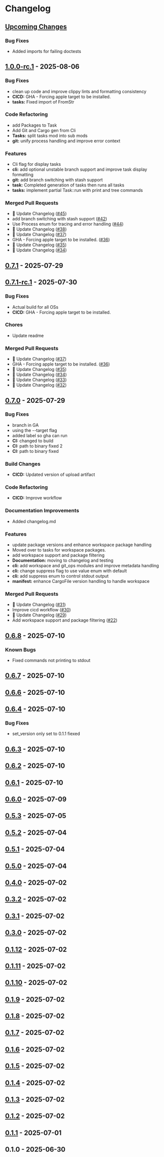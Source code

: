 # Changelog

<a name="Upcoming Changes"></a>
## [Upcoming Changes]
### Bug Fixes
- Added imports for failing doctests

<a name="1.0.0-rc.1"></a>
## [1.0.0-rc.1] - 2025-08-06

### Bug Fixes
- clean up code and improve clippy lints and formatting consistency
- **CICD:** GHA -  Forcing apple target to be installed.
- **tasks:** Fixed import of FromStr
### Code Refactoring
- add Packages to Task
- Add Git and Cargo gen from Cli
- **Tasks:** split tasks mod into sub mods
- **git:** unify process handling and improve error context
### Features
- Cli flag for display tasks
- **cli:** add optional unstable branch support and improve task display formatting
- **git:** add branch switching with stash support
- **task:** Completed generation of tasks then runs all tasks
- **tasks:** implement partial Task::run with print and tree commands
### Merged Pull Requests
- 📝 Update Changelog ([#45](https://github.com/Ozy-Viking/cargo_update_version/issues/45))
- add branch switching with stash support ([#42](https://github.com/Ozy-Viking/cargo_update_version/issues/42))
- Use Process enum for tracing and error handling ([#44](https://github.com/Ozy-Viking/cargo_update_version/issues/44))
- 📝 Update Changelog ([#38](https://github.com/Ozy-Viking/cargo_update_version/issues/38))
- 📝 Update Changelog ([#37](https://github.com/Ozy-Viking/cargo_update_version/issues/37))
- GHA - Forcing apple target to be installed. ([#36](https://github.com/Ozy-Viking/cargo_update_version/issues/36))
- 📝 Update Changelog ([#35](https://github.com/Ozy-Viking/cargo_update_version/issues/35))
- 📝 Update Changelog ([#34](https://github.com/Ozy-Viking/cargo_update_version/issues/34))


<a name="0.7.1"></a>
## [0.7.1] - 2025-07-29


<a name="0.7.1-rc.1"></a>
## [0.7.1-rc.1] - 2025-07-30

### Bug Fixes
- Actual build for all OSs
- **CICD:** GHA -  Forcing apple target to be installed.
### Chores
- Update readme
### Merged Pull Requests
- 📝 Update Changelog ([#37](https://github.com/Ozy-Viking/cargo_update_version/issues/37))
- GHA - Forcing apple target to be installed. ([#36](https://github.com/Ozy-Viking/cargo_update_version/issues/36))
- 📝 Update Changelog ([#35](https://github.com/Ozy-Viking/cargo_update_version/issues/35))
- 📝 Update Changelog ([#34](https://github.com/Ozy-Viking/cargo_update_version/issues/34))
- 📝 Update Changelog ([#33](https://github.com/Ozy-Viking/cargo_update_version/issues/33))
- 📝 Update Changelog ([#32](https://github.com/Ozy-Viking/cargo_update_version/issues/32))


<a name="0.7.0"></a>
## [0.7.0] - 2025-07-29

### Bug Fixes
- branch in GA
- using the --target flag
- added label so gha can run
- **CI:** changed to build
- **CI:** path to binary fixed 2
- **CI:** path to binary fixed
### Build Changes
- **CICD:** Updated version of upload artifact
### Code Refactoring
- **CICD:** Improve workflow
### Documentation Improvements
- Added changelog.md
### Features
- update package versions and enhance workspace package handling
- Moved over to tasks for workspace packages.
- add workspace support and package filtering
- **Documentation:** moving to changelog and testing
- **cli:** add workspace and git_ops modules and improve metadata handling
- **cli:** change suppress flag to use value enum with default
- **cli:** add suppress enum to control stdout output
- **manifest:** enhance CargoFile version handling to handle workspace
### Merged Pull Requests
- 📝 Update Changelog ([#31](https://github.com/Ozy-Viking/cargo_update_version/issues/31))
- Improve cicd workflow ([#30](https://github.com/Ozy-Viking/cargo_update_version/issues/30))
- 📝 Update Changelog ([#29](https://github.com/Ozy-Viking/cargo_update_version/issues/29))
- Add workspace support and package filtering ([#22](https://github.com/Ozy-Viking/cargo_update_version/issues/22))


<a name="0.6.8"></a>
## [0.6.8] - 2025-07-10

### Known Bugs
- Fixed commands not printing to stdout

<a name="0.6.7"></a>
## [0.6.7] - 2025-07-10


<a name="0.6.6"></a>
## [0.6.6] - 2025-07-10


<a name="0.6.4"></a>
## [0.6.4] - 2025-07-10

### Bug Fixes
- set_version only set to 0.1.1 fiexed

<a name="0.6.3"></a>
## [0.6.3] - 2025-07-10


<a name="0.6.2"></a>
## [0.6.2] - 2025-07-10


<a name="0.6.1"></a>
## [0.6.1] - 2025-07-10


<a name="0.6.0"></a>
## [0.6.0] - 2025-07-09


<a name="0.5.3"></a>
## [0.5.3] - 2025-07-05


<a name="0.5.2"></a>
## [0.5.2] - 2025-07-04


<a name="0.5.1"></a>
## [0.5.1] - 2025-07-04


<a name="0.5.0"></a>
## [0.5.0] - 2025-07-04


<a name="0.4.0"></a>
## [0.4.0] - 2025-07-02


<a name="0.3.2"></a>
## [0.3.2] - 2025-07-02


<a name="0.3.1"></a>
## [0.3.1] - 2025-07-02


<a name="0.3.0"></a>
## [0.3.0] - 2025-07-02


<a name="0.1.12"></a>
## [0.1.12] - 2025-07-02


<a name="0.1.11"></a>
## [0.1.11] - 2025-07-02


<a name="0.1.10"></a>
## [0.1.10] - 2025-07-02


<a name="0.1.9"></a>
## [0.1.9] - 2025-07-02


<a name="0.1.8"></a>
## [0.1.8] - 2025-07-02


<a name="0.1.7"></a>
## [0.1.7] - 2025-07-02


<a name="0.1.6"></a>
## [0.1.6] - 2025-07-02


<a name="0.1.5"></a>
## [0.1.5] - 2025-07-02


<a name="0.1.4"></a>
## [0.1.4] - 2025-07-02


<a name="0.1.3"></a>
## [0.1.3] - 2025-07-02


<a name="0.1.2"></a>
## [0.1.2] - 2025-07-02


<a name="0.1.1"></a>
## [0.1.1] - 2025-07-01


<a name="0.1.0"></a>
## 0.1.0 - 2025-06-30



[Upcoming Changes]: https://github.com/Ozy-Viking/cargo_update_version/compare/1.0.0-rc.1...HEAD
[1.0.0-rc.1]: https://github.com/Ozy-Viking/cargo_update_version/compare/0.7.1...1.0.0-rc.1
[0.7.1]: https://github.com/Ozy-Viking/cargo_update_version/compare/0.7.1-rc.1...0.7.1
[0.7.1-rc.1]: https://github.com/Ozy-Viking/cargo_update_version/compare/0.7.0...0.7.1-rc.1
[0.7.0]: https://github.com/Ozy-Viking/cargo_update_version/compare/0.6.8...0.7.0
[0.6.8]: https://github.com/Ozy-Viking/cargo_update_version/compare/0.6.7...0.6.8
[0.6.7]: https://github.com/Ozy-Viking/cargo_update_version/compare/0.6.6...0.6.7
[0.6.6]: https://github.com/Ozy-Viking/cargo_update_version/compare/0.6.4...0.6.6
[0.6.4]: https://github.com/Ozy-Viking/cargo_update_version/compare/0.6.3...0.6.4
[0.6.3]: https://github.com/Ozy-Viking/cargo_update_version/compare/0.6.2...0.6.3
[0.6.2]: https://github.com/Ozy-Viking/cargo_update_version/compare/0.6.1...0.6.2
[0.6.1]: https://github.com/Ozy-Viking/cargo_update_version/compare/0.6.0...0.6.1
[0.6.0]: https://github.com/Ozy-Viking/cargo_update_version/compare/0.5.3...0.6.0
[0.5.3]: https://github.com/Ozy-Viking/cargo_update_version/compare/0.5.2...0.5.3
[0.5.2]: https://github.com/Ozy-Viking/cargo_update_version/compare/0.5.1...0.5.2
[0.5.1]: https://github.com/Ozy-Viking/cargo_update_version/compare/0.5.0...0.5.1
[0.5.0]: https://github.com/Ozy-Viking/cargo_update_version/compare/0.4.0...0.5.0
[0.4.0]: https://github.com/Ozy-Viking/cargo_update_version/compare/0.3.2...0.4.0
[0.3.2]: https://github.com/Ozy-Viking/cargo_update_version/compare/0.3.1...0.3.2
[0.3.1]: https://github.com/Ozy-Viking/cargo_update_version/compare/0.3.0...0.3.1
[0.3.0]: https://github.com/Ozy-Viking/cargo_update_version/compare/0.1.12...0.3.0
[0.1.12]: https://github.com/Ozy-Viking/cargo_update_version/compare/0.1.11...0.1.12
[0.1.11]: https://github.com/Ozy-Viking/cargo_update_version/compare/0.1.10...0.1.11
[0.1.10]: https://github.com/Ozy-Viking/cargo_update_version/compare/0.1.9...0.1.10
[0.1.9]: https://github.com/Ozy-Viking/cargo_update_version/compare/0.1.8...0.1.9
[0.1.8]: https://github.com/Ozy-Viking/cargo_update_version/compare/0.1.7...0.1.8
[0.1.7]: https://github.com/Ozy-Viking/cargo_update_version/compare/0.1.6...0.1.7
[0.1.6]: https://github.com/Ozy-Viking/cargo_update_version/compare/0.1.5...0.1.6
[0.1.5]: https://github.com/Ozy-Viking/cargo_update_version/compare/0.1.4...0.1.5
[0.1.4]: https://github.com/Ozy-Viking/cargo_update_version/compare/0.1.3...0.1.4
[0.1.3]: https://github.com/Ozy-Viking/cargo_update_version/compare/0.1.2...0.1.3
[0.1.2]: https://github.com/Ozy-Viking/cargo_update_version/compare/0.1.1...0.1.2
[0.1.1]: https://github.com/Ozy-Viking/cargo_update_version/compare/0.1.0...0.1.1
